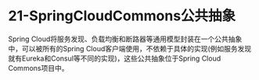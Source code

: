 # 21-SpringCloudCommons公共抽象

Spring Cloud将服务发现、负载均衡和断路器等通用模型封装在一个公共抽象中，可以被所有的Spring Cloud客户端使用，不依赖于具体的实现(例如服务发现就有Eureka和Consul等不同的实现)，这些公共抽象位于Spring Cloud Commons项目中。
